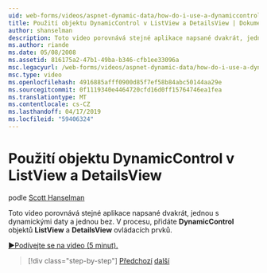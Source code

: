 ```yaml
---
uid: web-forms/videos/aspnet-dynamic-data/how-do-i-use-a-dynamiccontrol-in-listview-and-detailsview-controls
title: Použití objektu DynamicControl v ListView a DetailsView | Dokumenty Microsoft
author: shanselman
description: Toto video porovnává stejné aplikace napsané dvakrát, jednou s dynamickými daty a jednou bez. V procesu, přidejte atribut DynamicControl objekty do ListView...
ms.author: riande
ms.date: 05/08/2008
ms.assetid: 816175a2-47b1-49ba-b346-cfb1ee33096a
msc.legacyurl: /web-forms/videos/aspnet-dynamic-data/how-do-i-use-a-dynamiccontrol-in-listview-and-detailsview-controls
msc.type: video
ms.openlocfilehash: 4916885afff0900d85f7ef58b84abc50144aa29e
ms.sourcegitcommit: 0f1119340e4464720cfd16d0ff15764746ea1fea
ms.translationtype: MT
ms.contentlocale: cs-CZ
ms.lasthandoff: 04/17/2019
ms.locfileid: "59406324"
---
```

# <a name="how-do-i-use-a-dynamiccontrol-in-listview-and-detailsview-controls"></a>Použití objektu DynamicControl v ListView a DetailsView

podle [Scott Hanselman](https://github.com/shanselman)

Toto video porovnává stejné aplikace napsané dvakrát, jednou s dynamickými daty a jednou bez. V procesu, přidáte **DynamicControl** objektů **ListView** a **DetailsView** ovládacích prvků.

[&#9654;Podívejte se na video (5 minut).](https://channel9.msdn.com/Blogs/ASP-NET-Site-Videos/how-do-i-use-a-dynamiccontrol-in-listview-and-detailsview-controls)

> [!div class="step-by-step"]
> [Předchozí](how-do-i-display-unknown-datatypes.md)
> [další](getting-started-with-dynamic-data.md)
